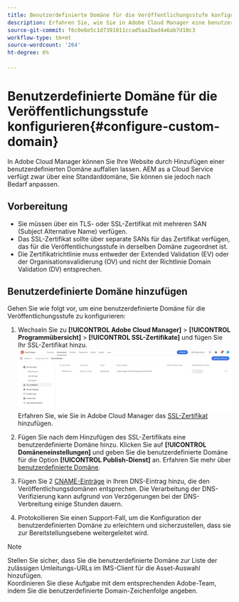 ```yaml
---
title: Benutzerdefinierte Domäne für die Veröffentlichungsstufe konfigurieren
description: Erfahren Sie, wie Sie in Adobe Cloud Manager eine benutzerdefinierte Domäne für die Veröffentlichungsstufe konfigurieren.
source-git-commit: f6c0e8e5c1d7391011ccad5aa2bad4a6ab7d10c3
workflow-type: tm+mt
source-wordcount: '264'
ht-degree: 6%

---
```



# Benutzerdefinierte Domäne für die Veröffentlichungsstufe konfigurieren{#configure-custom-domain}

In Adobe Cloud Manager können Sie Ihre Website durch Hinzufügen einer benutzerdefinierten Domäne auffallen lassen. AEM as a Cloud Service verfügt zwar über eine Standarddomäne, Sie können sie jedoch nach Bedarf anpassen.

## Vorbereitung

* Sie müssen über ein TLS- oder SSL-Zertifikat mit mehreren SAN (Subject Alternative Name) verfügen.
* Das SSL-Zertifikat sollte über separate SANs für das Zertifikat verfügen, das für die Veröffentlichungsstufe in derselben Domäne zugeordnet ist.
* Die Zertifikatrichtlinie muss entweder der Extended Validation (EV) oder der Organisationsvalidierung (OV) und nicht der Richtlinie Domain Validation (DV) entsprechen.


## Benutzerdefinierte Domäne hinzufügen

Gehen Sie wie folgt vor, um eine benutzerdefinierte Domäne für die Veröffentlichungsstufe zu konfigurieren:

1. Wechseln Sie zu **[!UICONTROL Adobe Cloud Manager]** > **[!UICONTROL Programmübersicht]** > **[!UICONTROL SSL-Zertifikate]** und fügen Sie Ihr SSL-Zertifikat hinzu.
   ![image](/help/assets/assets/ssl-certificate.png)
Erfahren Sie, wie Sie in Adobe Cloud Manager das [SSL-Zertifikat](/help/implementing/cloud-manager/managing-ssl-certifications/add-ssl-certificate.md) hinzufügen.

1. Fügen Sie nach dem Hinzufügen des SSL-Zertifikats eine benutzerdefinierte Domäne hinzu. Klicken Sie auf **[!UICONTROL Domäneneinstellungen]** und geben Sie die benutzerdefinierte Domäne für die Option **[!UICONTROL Publish-Dienst]** an.
Erfahren Sie mehr über [benutzerdefinierte Domäne](/help/implementing/cloud-manager/custom-domain-names/add-custom-domain-name.md).

1. Fügen Sie 2 [CNAME-Einträge](/help/implementing/cloud-manager/custom-domain-names/configure-dns-settings.md) in Ihren DNS-Eintrag hinzu, die den Veröffentlichungsdomänen entsprechen.
Die Verarbeitung der DNS-Verifizierung kann aufgrund von Verzögerungen bei der DNS-Verbreitung einige Stunden dauern.

1. Protokollieren Sie einen Support-Fall, um die Konfiguration der benutzerdefinierten Domäne zu erleichtern und sicherzustellen, dass sie zur Bereitstellungsebene weitergeleitet wird.

>[!NOTE]
>
> Stellen Sie sicher, dass Sie die benutzerdefinierte Domäne zur Liste der zulässigen Umleitungs-URLs im IMS-Client für die Asset-Auswahl hinzufügen.<br>Koordinieren Sie diese Aufgabe mit dem entsprechenden Adobe-Team, indem Sie die benutzerdefinierte Domain-Zeichenfolge angeben.
